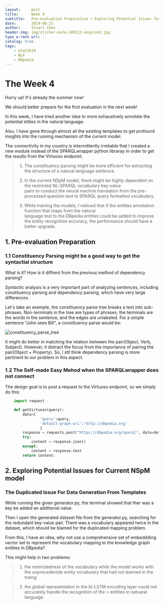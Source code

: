 ```yaml
---
layout:     post
title:      Week 4
subtitle:   Pre-evaluation Preparation + Exploring Potential Issues for Current NSpM
date:       2019-06-23
author:     Stuart Chen
header-img: img/sticker-mule-189122-unsplash.jpg
typo a-root-url: ..
catalog: true
tags:
    - GSoC2019
    - NLP
    - DBpedia
---
```



# The Week  4

Hurry up! It's already the summer now!

We should better prepare for the first evaluation in the next week!

In this week, I have tried another idea to more exhaustively annotate the potential etities in the natural language.

Also, I have gone through almost all the existing templates to get profound insights into the running mechanism of the current model.

The connectivity in my country is intermittently irreliable that I created a new module instead of the SPARQLwrapper python libraray in order to get the results from the Virtuoso endpoint.

>1. The constituency parsing might be more efficient for extracting the structure of a natural language sentence.
>
>2. In the current NSpM model, there might be highly dependent on the restricted NL-SPARQL vocabulary key-value  
>   pairs to conduct the neural machne translation from the pre-processed question text to SPARQL query formatted 
>   vocabulary.
>           
>3. While training the models, I noticed that if the entities annotation function that maps from the natural  
>   language text to the DBpedia entities could be added to improve the entity recognition accuracy, the performance 
>   should have a better upgrade.  
>     



## 1. Pre-evaluation Preparation

### 1.1 Constituency Parsing might be a good way to get the syntactial structure

What is it? How is it diffrent from the previous method of dependency parsing?

Syntactic analysis is a very important part of analyzing sentences, including constituency parsing and dependency parsing, which have very large differences.

Let's take an exemple, the constituency parse tree breaks a text into sub-phrases. Non-terminals in the tree are types of phrases, the terminals are the words in the sentence, and the edges are unlabeled. For a simple sentence "John sees Bill", a constituency parse would be: 

![constituency_parse_tree](https://pic3.zhimg.com/80/v2-448af772ea31d990d0f0b5414e6b1afa_hd.jpg)

It might do better in matching the relation between the pair(Object, Verb, Subject). However, it distract the focus from the importance of pairing the pair(Object + Property). So, I stll think dependency parsing is more pertinent to our problem in this aspect.

### 1.2 The Self-made Easy Mehod when the SPARQLwrapper does not connect

The design goal is to post a request to the Virtuoso endpoint, so we simply do this:

```python
    import request

    def getVirtuoso(query):
        data={
                'query':query,
                'default-graph-uri':'http://dbpedia.org'
                }
        response = requests.post("https://dbpedia.org/sparql", data=data)
        try:
            content = response.json()
        except:
            content = response.text
        return content;
```

## 2. Exploring Potential Issues for Current NSpM model

###  The Duplicated Issue For Data Generation From Templates

While running the given generator.py, the terminal showed that ther was a key be added an additional value.

Then I open the generated dataset file from the generator.py, searching for the redundant key-value pair. There was a vocabulary appeared twice in the dataset, which should be blamed for the duplicated mapping problem.

From this, I have an idea, why not use a comprehensive set of embeddding vector set to represent the vocabulary mapping to the knowledge graph entities in DBpedia?

This might help in two problems:

>    1) the restrictedness of the vocabulary while the model works with the unprecedentde entity vocabulary that 
>      had not learned in the traing;

>    2) the global representation in the bi-LSTM encoding layer could not accurately handle the recognition of the >      entities in natuaral language.